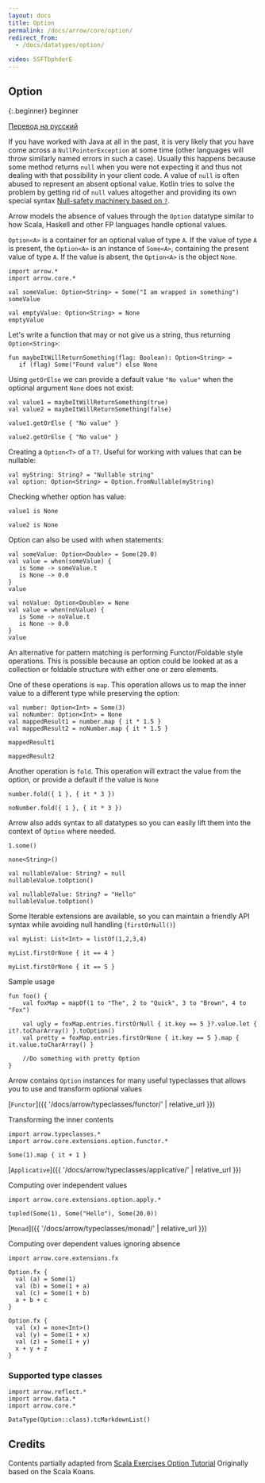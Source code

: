 ```yaml
---
layout: docs
title: Option
permalink: /docs/arrow/core/option/
redirect_from:
  - /docs/datatypes/option/

video: 5SFTbphderE
---
```


## Option

{:.beginner}
beginner

[Перевод на русский](/docs/arrow/core/option/ru)

If you have worked with Java at all in the past, it is very likely that you have come across a `NullPointerException` at some time (other languages will throw similarly named errors in such a case). Usually this happens because some method returns `null` when you were not expecting it and thus not dealing with that possibility in your client code. A value of `null` is often abused to represent an absent optional value.
Kotlin tries to solve the problem by getting rid of `null` values altogether and providing its own special syntax [Null-safety machinery based on `?`](https://kotlinlang.org/docs/reference/null-safety.html).

Arrow models the absence of values through the `Option` datatype similar to how Scala, Haskell and other FP languages handle optional values.

`Option<A>` is a container for an optional value of type `A`. If the value of type `A` is present, the `Option<A>` is an instance of `Some<A>`, containing the present value of type `A`. If the value is absent, the `Option<A>` is the object `None`.

```kotlin:ank
import arrow.*
import arrow.core.*

val someValue: Option<String> = Some("I am wrapped in something")
someValue
```

```kotlin:ank
val emptyValue: Option<String> = None
emptyValue
```

Let's write a function that may or not give us a string, thus returning `Option<String>`:

```kotlin:ank:silent
fun maybeItWillReturnSomething(flag: Boolean): Option<String> =
   if (flag) Some("Found value") else None
```

Using `getOrElse` we can provide a default value `"No value"` when the optional argument `None` does not exist:

```kotlin:ank:silent
val value1 = maybeItWillReturnSomething(true)
val value2 = maybeItWillReturnSomething(false)
```

```kotlin:ank
value1.getOrElse { "No value" }
```

```kotlin:ank
value2.getOrElse { "No value" }
```

Creating a `Option<T>` of a `T?`. Useful for working with values that can be nullable:

```kotlin:ank
val myString: String? = "Nullable string"
val option: Option<String> = Option.fromNullable(myString)
```

Checking whether option has value:

```kotlin:ank
value1 is None
```

```kotlin:ank
value2 is None
```

Option can also be used with when statements:

```kotlin:ank
val someValue: Option<Double> = Some(20.0)
val value = when(someValue) {
   is Some -> someValue.t
   is None -> 0.0
}
value
```

```kotlin:ank
val noValue: Option<Double> = None
val value = when(noValue) {
   is Some -> noValue.t
   is None -> 0.0
}
value
```

An alternative for pattern matching is performing Functor/Foldable style operations. This is possible because an option could be looked at as a collection or foldable structure with either one or zero elements.

One of these operations is `map`. This operation allows us to map the inner value to a different type while preserving the option:

```kotlin:ank:silent
val number: Option<Int> = Some(3)
val noNumber: Option<Int> = None
val mappedResult1 = number.map { it * 1.5 }
val mappedResult2 = noNumber.map { it * 1.5 }
```

```kotlin:ank
mappedResult1
```

```kotlin:ank
mappedResult2
```

Another operation is `fold`. This operation will extract the value from the option, or provide a default if the value is `None`

```kotlin:ank
number.fold({ 1 }, { it * 3 })
```

```kotlin:ank
noNumber.fold({ 1 }, { it * 3 })
```

Arrow also adds syntax to all datatypes so you can easily lift them into the context of `Option` where needed.

```kotlin:ank
1.some()
```

```kotlin:ank
none<String>()
```

```kotlin:ank
val nullableValue: String? = null
nullableValue.toOption()
```

```kotlin:ank
val nullableValue: String? = "Hello"
nullableValue.toOption()
```

Some Iterable extensions are available, so you can maintain a friendly API syntax while avoiding null handling (`firstOrNull()`)

```kotlin:ank:silent
val myList: List<Int> = listOf(1,2,3,4)
```

```kotlin:ank
myList.firstOrNone { it == 4 }
```

```kotlin:ank
myList.firstOrNone { it == 5 }
```

Sample usage

```
fun foo() {
    val foxMap = mapOf(1 to "The", 2 to "Quick", 3 to "Brown", 4 to "Fox")

    val ugly = foxMap.entries.firstOrNull { it.key == 5 }?.value.let { it?.toCharArray() }.toOption()
    val pretty = foxMap.entries.firstOrNone { it.key == 5 }.map { it.value.toCharArray() }

    //Do something with pretty Option
}
```

Arrow contains `Option` instances for many useful typeclasses that allows you to use and transform optional values

[`Functor`]({{ '/docs/arrow/typeclasses/functor/' | relative_url }})

Transforming the inner contents

```kotlin:ank
import arrow.typeclasses.*
import arrow.core.extensions.option.functor.*

Some(1).map { it + 1 }
```

[`Applicative`]({{ '/docs/arrow/typeclasses/applicative/' | relative_url }})

Computing over independent values

```kotlin:ank
import arrow.core.extensions.option.apply.*

tupled(Some(1), Some("Hello"), Some(20.0))
```

[`Monad`]({{ '/docs/arrow/typeclasses/monad/' | relative_url }})

Computing over dependent values ignoring absence

```kotlin:ank
import arrow.core.extensions.fx

Option.fx {
  val (a) = Some(1)
  val (b) = Some(1 + a)
  val (c) = Some(1 + b)
  a + b + c
}
```

```kotlin:ank
Option.fx {
  val (x) = none<Int>()
  val (y) = Some(1 + x)
  val (z) = Some(1 + y)
  x + y + z
}
```

### Supported type classes

```kotlin:ank:replace
import arrow.reflect.*
import arrow.data.*
import arrow.core.*

DataType(Option::class).tcMarkdownList()
```

## Credits

Contents partially adapted from [Scala Exercises Option Tutorial](https://www.scala-exercises.org/std_lib/options)
Originally based on the Scala Koans.
